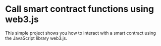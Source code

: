 # Call smart contract functions using web3.js
 This simple project shows you how to interact with a smart contract using the JavaScript library web3.js.
